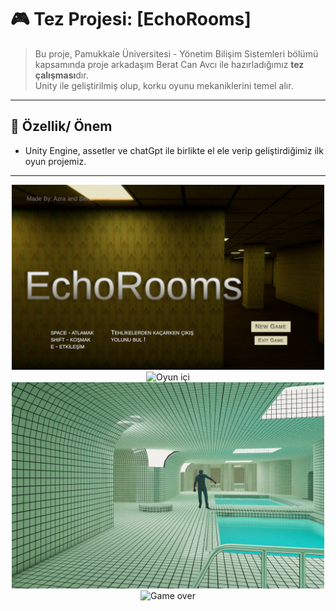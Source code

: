 # 🎮 Tez Projesi: [EchoRooms]

> Bu proje, Pamukkale Üniversitesi - Yönetim Bilişim Sistemleri bölümü kapsamında proje arkadaşım Berat Can Avcı ile hazırladığımız **tez çalışması**dır.  
> Unity ile geliştirilmiş olup, korku oyunu mekaniklerini temel alır.

---

## 🚀 Özellik/ Önem
- Unity Engine, assetler ve chatGpt ile birlikte el ele verip geliştirdiğimiz ilk oyun projemiz.

---
<p align="center">
  <img src="https://github.com/zerazra7/tez_projesi/blob/main/Ekran%20g%C3%B6r%C3%BCnt%C3%BCs%C3%BC%202025-09-05%20135631.png" alt="Menü" width="500"/>
  <img src="https://github.com/zerazra7/tez_projesi/blob/main/Ekran%20G%C3%B6r%C3%BCnt%C3%BCs%C3%BC%20(44).png" alt="Oyun içi" width="500"/>
  <img src="https://github.com/zerazra7/tez_projesi/blob/main/Ekran%20g%C3%B6r%C3%BCnt%C3%BCs%C3%BC%202025-09-05%20141021.png" alt="Poolroom" width="500"/>
  <img src="https://github.com/zerazra7/tez_projesi/blob/main/Ekran%20G%C3%B6r%C3%BCnt%C3%BCs%C3%BC%20(48).png" alt="Game over" width="500"/>
</p>
